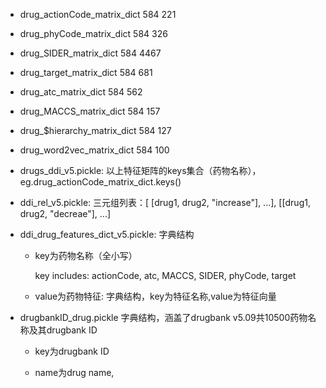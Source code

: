 
- drug_actionCode_matrix_dict 584 221
- drug_phyCode_matrix_dict    584 326
- drug_SIDER_matrix_dict      584 4467
- drug_target_matrix_dict     584 681
- drug_atc_matrix_dict        584 562
- drug_MACCS_matrix_dict      584 157
- drug_$hierarchy_matrix_dict 584 127
- drug_word2vec_matrix_dict   584 100

- drugs_ddi_v5.pickle: 以上特征矩阵的keys集合（药物名称），eg.drug_actionCode_matrix_dict.keys()
- ddi_rel_v5.pickle: 三元组列表：[ [drug1, drug2, "increase"], ...], [[drug1, drug2, "decreae"], ...]
- ddi_drug_features_dict_v5.pickle: 字典结构

  - key为药物名称（全小写）

    key includes: actionCode, atc, MACCS, SIDER, phyCode, target

  - value为药物特征: 字典结构，key为特征名称,value为特征向量

- drugbankID_drug.pickle
  字典结构，涵盖了drugbank v5.09共10500药物名称及其drugbank ID

  - key为drugbank ID

  - name为drug name,
